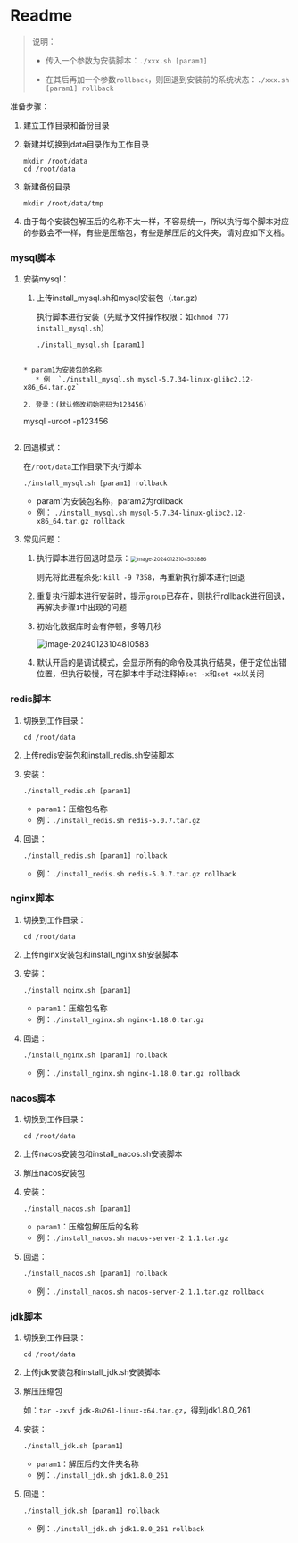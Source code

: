 # Readme

> 说明：
>
> * 传入一个参数为安装脚本：`./xxx.sh [param1]`
>
> * 在其后再加一个参数`rollback`，则回退到安装前的系统状态：`./xxx.sh [param1] rollback`


准备步骤：
1. 建立工作目录和备份目录

2. 新建并切换到data目录作为工作目录

   ```
   mkdir /root/data
   cd /root/data
   ```

3. 新建备份目录

   ```
   mkdir /root/data/tmp
   ```

4. 由于每个安装包解压后的名称不太一样，不容易统一，所以执行每个脚本对应的参数会不一样，有些是压缩包，有些是解压后的文件夹，请对应如下文档。



### mysql脚本

1. 安装mysql：

   1. 上传install_mysql.sh和mysql安装包（.tar.gz）

      执行脚本进行安装（先赋予文件操作权限：如`chmod 777 install_mysql.sh`）
   
      ```
      ./install_mysql.sh [param1] 
   ```
   
   * param1为安装包的名称
      * 例  `./install_mysql.sh mysql-5.7.34-linux-glibc2.12-x86_64.tar.gz`

   2. 登录：(默认修改初始密码为123456)

      ```
      mysql -uroot -p123456
      ```

2. 回退模式：

   在`/root/data`工作目录下执行脚本

   ```
   ./install_mysql.sh [param1] rollback
   ```
   
   * param1为安装包名称，param2为rollback
   * 例： `./install_mysql.sh mysql-5.7.34-linux-glibc2.12-x86_64.tar.gz rollback`
   
3. 常见问题：

   1. 执行脚本进行回退时显示：<img src="https://pzc-yun.oss-cn-heyuan.aliyuncs.com/typora-img/image-20240123104552886.png" alt="image-20240123104552886" style="zoom:67%;" />

      则先将此进程杀死: `kill -9 7358`，再重新执行脚本进行回退

   2. 重复执行脚本进行安装时，提示`group`已存在，则执行rollback进行回退，再解决步骤`1`中出现的问题

   3. 初始化数据库时会有停顿，多等几秒

      ![image-20240123104810583](https://pzc-yun.oss-cn-heyuan.aliyuncs.com/typora-img/image-20240123104810583.png)

   4. 默认开启的是调试模式，会显示所有的命令及其执行结果，便于定位出错位置，但执行较慢，可在脚本中手动注释掉`set -x`和`set +x`以关闭



### redis脚本

1. 切换到工作目录：

   ```
   cd /root/data
   ```

2. 上传redis安装包和install_redis.sh安装脚本

3. 安装：

   ```
   ./install_redis.sh [param1] 
   ```

   * `param1`：压缩包名称
   * 例：`./install_redis.sh redis-5.0.7.tar.gz`

4. 回退：

   ```
   ./install_redis.sh [param1] rollback
   ```

   * 例：`./install_redis.sh redis-5.0.7.tar.gz rollback`



### nginx脚本

1. 切换到工作目录：

   ```
   cd /root/data
   ```

2. 上传nginx安装包和install_nginx.sh安装脚本

3. 安装：

   ```
   ./install_nginx.sh [param1] 
   ```

   * `param1`：压缩包名称
   * 例：`./install_nginx.sh nginx-1.18.0.tar.gz`

4. 回退：

   ```
   ./install_nginx.sh [param1] rollback
   ```

   * 例：`./install_nginx.sh nginx-1.18.0.tar.gz rollback`



### nacos脚本

1. 切换到工作目录：

   ```
   cd /root/data
   ```

2. 上传nacos安装包和install_nacos.sh安装脚本
  
3.  解压nacos安装包

4. 安装：

   ```
   ./install_nacos.sh [param1] 
   ```

   * `param1`：压缩包解压后的名称
   * 例：`./install_nacos.sh nacos-server-2.1.1.tar.gz`

5. 回退：

   ```
   ./install_nacos.sh [param1] rollback
   ```

   * 例：`./install_nacos.sh nacos-server-2.1.1.tar.gz rollback`



### jdk脚本

1. 切换到工作目录：

   ```
   cd /root/data
   ```

2. 上传jdk安装包和install_jdk.sh安装脚本

3. 解压压缩包

   如：`tar -zxvf jdk-8u261-linux-x64.tar.gz`，得到jdk1.8.0_261

4. 安装：

   ```
   ./install_jdk.sh [param1] 
   ```

   * `param1`：解压后的文件夹名称
   * 例：`./install_jdk.sh jdk1.8.0_261`

5. 回退：

   ```
   ./install_jdk.sh [param1] rollback
   ```

   * 例：`./install_jdk.sh jdk1.8.0_261 rollback`









